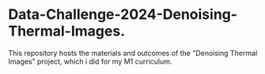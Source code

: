 # Data-Challenge-2024-Denoising-Thermal-Images.
This repository hosts the materials and outcomes of the "Denoising Thermal Images" project, which i did for my M1 curriculum. 

